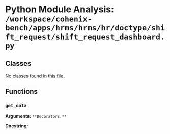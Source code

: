 # Python Module Analysis: `/workspace/cohenix-bench/apps/hrms/hrms/hr/doctype/shift_request/shift_request_dashboard.py`

## Classes

No classes found in this file.


## Functions

### `get_data`
**Arguments:** ``
**Decorators:** ``

**Docstring:**
```

```

